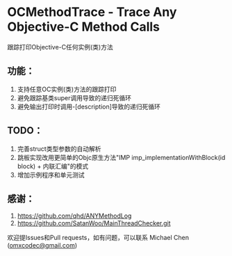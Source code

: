 # OCMethodTrace - Trace Any Objective-C Method Calls

跟踪打印Objective-C任何实例(类)方法

## 功能：
1. 支持任意OC实例(类)方法的跟踪打印
2. 避免跟踪基类super调用导致的递归死循环
3. 避免输出打印时调用-[description]导致的递归死循环

## TODO：
1. 完善struct类型参数的自动解析
2. 跳板实现改用更简单的Objc原生方法"IMP imp_implementationWithBlock(id block) + 内联汇编"的模式
3. 增加示例程序和单元测试

## 感谢：
1. https://github.com/qhd/ANYMethodLog
2. https://github.com/SatanWoo/MainThreadChecker.git

欢迎提Issues和Pull requests，如有问题，可以联系 Michael Chen (omxcodec@gmail.com)